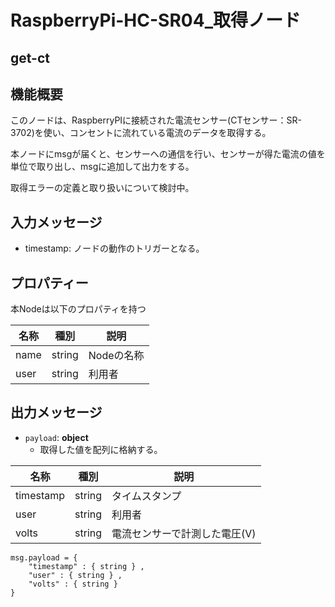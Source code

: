 # RaspberryPi-HC-SR04_取得ノード

## get-ct

## 機能概要

このノードは、RaspberryPIに接続された電流センサー(CTセンサー：SR-3702)を使い、コンセントに流れている電流のデータを取得する。

本ノードにmsgが届くと、センサーへの通信を行い、センサーが得た電流の値を単位で取り出し、msgに追加して出力をする。

取得エラーの定義と取り扱いについて検討中。

## 入力メッセージ

* timestamp:  ノードの動作のトリガーとなる。



## プロパティー

本Nodeは以下のプロパティを持つ

| 名称 |  種別  | 説明       |
| ---- | :----: | ---------- |
| name | string | Nodeの名称 |
| user | string | 利用者     |



## 出力メッセージ

* ``payload``:  **object**
  * 取得した値を配列に格納する。

| 名称      | 種別   | 説明                          |
| --------- | ------ | ----------------------------- |
| timestamp | string | タイムスタンプ                |
| user      | string | 利用者                        |
| volts     | string | 電流センサーで計測した電圧(V) |


```
msg.payload = {
	"timestamp" : { string } ,
    "user" : { string } ,
	"volts" : { string }
}
```

